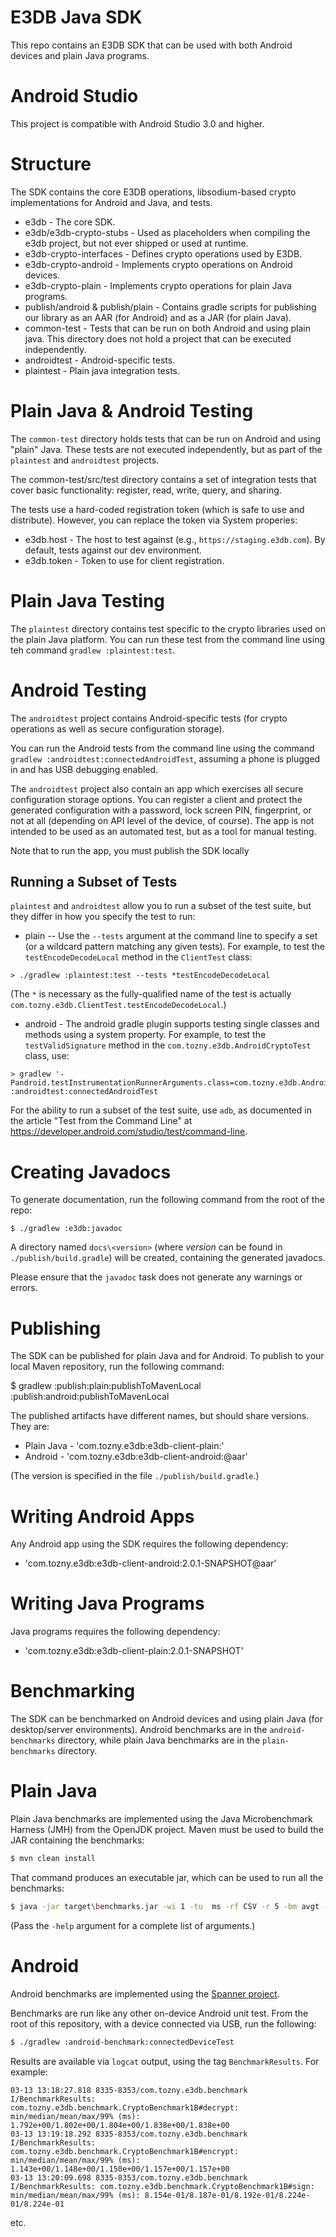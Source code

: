 E3DB Java SDK
====

This repo contains an E3DB SDK that can be used with both Android devices and plain Java programs.

Android Studio
====

This project is compatible with Android Studio 3.0 and higher.

Structure
====

The SDK contains the core E3DB operations, libsodium-based crypto implementations for Android
and Java, and tests.

* e3db - The core SDK.
* e3db/e3db-crypto-stubs - Used as placeholders when compiling the e3db project, but not ever shipped
  or used at runtime.
* e3db-crypto-interfaces - Defines crypto operations used by E3DB.
* e3db-crypto-android - Implements crypto operations on Android devices.
* e3db-crypto-plain - Implements crypto operations for plain Java programs.
* publish/android & publish/plain - Contains gradle scripts for publishing our library as an AAR (for
  Android) and as a JAR (for plain Java).
* common-test - Tests that can be run on both Android and using plain java. This directory does not hold a project
that can be executed independently.
* androidtest - Android-specific tests.
* plaintest - Plain java integration tests.

Plain Java & Android Testing
====

The `common-test` directory holds tests that can be run on Android and using "plain" Java. These tests are
not executed independently, but as part of the `plaintest` and `androidtest` projects.

The common-test/src/test directory contains a set of integration tests that cover
basic functionality: register, read, write, query, and sharing.

The tests use a hard-coded registration token (which is safe to use and distribute). However,
you can replace the token via System properies:

* e3db.host - The host to test against (e.g., `https://staging.e3db.com`). By default, tests against
  our dev environment.
* e3db.token - Token to use for client registration.

Plain Java Testing
====

The `plaintest` directory contains test specific to the crypto libraries used on the plain Java platform. You
can run these test from the command line using teh command `gradlew :plaintest:test`.

Android Testing
====

The `androidtest` project contains Android-specific tests (for crypto operations as well as secure configuration storage).

You can run the Android tests from the command line using the command `gradlew :androidtest:connectedAndroidTest`, assuming a phone is
plugged in and has USB debugging enabled.

The `androidtest` project also contain an app which exercises all secure configuration storage options. You can register
a client and protect the generated configuration with a password, lock screen PIN, fingerprint, or not at all (depending
on API level of the device, of course). The app is not intended to be used as an automated test, but as a tool for manual
testing.

Note that to run the app, you must publish the SDK locally

Running a Subset of Tests
----

`plaintest` and `androidtest` allow you to run a subset of the test suite, but they differ in how you specify the test
to run:

* plain -- Use the `--tests` argument at the command line to specify a set (or a wildcard pattern matching any given
tests). For example, to test the `testEncodeDecodeLocal` method in the `ClientTest` class:

```
> ./gradlew :plaintest:test --tests *testEncodeDecodeLocal
```

(The `*` is necessary as the fully-qualified name of the test is actually `com.tozny.e3db.ClientTest.testEncodeDecodeLocal`.)

* android - The android gradle plugin supports testing single classes and methods using a system property. For
example, to test the `testValidSignature` method in the `com.tozny.e3db.AndroidCryptoTest` class, use:

```
> gradlew '-Pandroid.testInstrumentationRunnerArguments.class=com.tozny.e3db.AndroidCryptoTest#testValidSignature' :androidtest:connectedAndroidTest
```

For the ability to run a subset of the test suite, use `adb`, as documented in
the article "Test from the Command Line" at https://developer.android.com/studio/test/command-line.

Creating Javadocs
=====

To generate documentation, run the following command from the root of the repo:

```
$ ./gradlew :e3db:javadoc
```

A directory named `docs\<version>` (where _version_ can be found in `./publish/build.gradle`) will be
created, containing the generated javadocs.

Please ensure that the `javadoc` task does not generate any warnings or errors.

Publishing
====

The SDK can be published for plain Java and for Android. To publish to your local Maven repository, run the following command:

$ gradlew :publish:plain:publishToMavenLocal :publish:android:publishToMavenLocal

The published artifacts have different names, but should share versions. They are:

* Plain Java - 'com.tozny.e3db:e3db-client-plain:<version>'
* Android - 'com.tozny.e3db:e3db-client-android:<version>@aar'

(The version is specified in the file `./publish/build.gradle`.)

Writing Android Apps
====

Any Android app using the SDK requires the following dependency:

* 'com.tozny.e3db:e3db-client-android:2.0.1-SNAPSHOT@aar'

Writing Java Programs
====

Java programs requires the following dependency:

* 'com.tozny.e3db:e3db-client-plain:2.0.1-SNAPSHOT'

Benchmarking
====

The SDK can be benchmarked on Android devices and using plain Java (for desktop/server
environments). Android benchmarks are in the `android-benchmarks` directory, while plain
Java benchmarks are in the `plain-benchmarks` directory.

Plain Java
====

Plain Java benchmarks are implemented using the Java Microbenchmark Harness (JMH) from the
OpenJDK project. Maven must be used to build the JAR containing the benchmarks:

```bash
$ mvn clean install 
```

That command produces an executable jar, which can be used to run all the benchmarks:

```bash
$ java -jar target\benchmarks.jar -wi 1 -tu  ms -rf CSV -r 5 -bm avgt -f 1
```

(Pass the `-help` argument  for a complete list of arguments.)

Android
====

Android benchmarks are implemented using the [Spanner project](https://github.com/cmelchior/spanner).

Benchmarks are run like any other on-device Android unit test. From the root of this repository,
with a device connected via USB, run the following:

```bash
$ ./gradlew :android-benchmark:connectedDeviceTest
```

Results are available via `logcat` output, using the tag `BenchmarkResults`. For example:

```
03-13 13:18:27.818 8335-8353/com.tozny.e3db.benchmark I/BenchmarkResults: com.tozny.e3db.benchmark.CryptoBenchmark1B#decrypt: min/median/mean/max/99% (ms): 1.792e+00/1.802e+00/1.804e+00/1.838e+00/1.838e+00
03-13 13:19:18.292 8335-8353/com.tozny.e3db.benchmark I/BenchmarkResults: com.tozny.e3db.benchmark.CryptoBenchmark1B#encrypt: min/median/mean/max/99% (ms): 1.143e+00/1.148e+00/1.150e+00/1.157e+00/1.157e+00
03-13 13:20:09.698 8335-8353/com.tozny.e3db.benchmark I/BenchmarkResults: com.tozny.e3db.benchmark.CryptoBenchmark1B#sign: min/median/mean/max/99% (ms): 8.154e-01/8.187e-01/8.192e-01/8.224e-01/8.224e-01
```

etc.